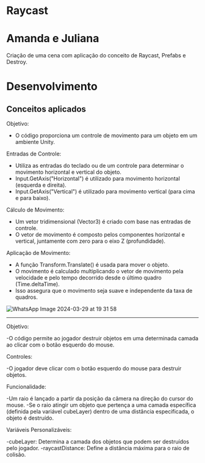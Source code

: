 # Raycast
<h1>Amanda e Juliana</h1>
Criação de uma cena com aplicação do conceito de Raycast, Prefabs e Destroy.

# Desenvolvimento

## Conceitos aplicados
Objetivo:

- O código proporciona um controle de movimento para um objeto em um ambiente Unity.

Entradas de Controle:

- Utiliza as entradas do teclado ou de um controle para determinar o movimento horizontal e vertical do objeto.
- Input.GetAxis("Horizontal") é utilizado para movimento horizontal (esquerda e direita).
- Input.GetAxis("Vertical") é utilizado para movimento vertical (para cima e para baixo).

Cálculo de Movimento:

- Um vetor tridimensional (Vector3) é criado com base nas entradas de controle.
- O vetor de movimento é composto pelos componentes horizontal e vertical, juntamente com zero para o eixo Z (profundidade).

Aplicação de Movimento:

- A função Transform.Translate() é usada para mover o objeto.
- O movimento é calculado multiplicando o vetor de movimento pela velocidade e pelo tempo decorrido desde o último quadro (Time.deltaTime).
- Isso assegura que o movimento seja suave e independente da taxa de quadros.

![WhatsApp Image 2024-03-29 at 19 31 58](https://github.com/Amanda-Meneghin/Raycast/assets/127872372/3dff6387-c53b-4718-a7b1-5edbf9552ab3)

***

Objetivo:

-O código permite ao jogador destruir objetos em uma determinada camada ao clicar com o botão esquerdo do mouse.

Controles:

-O jogador deve clicar com o botão esquerdo do mouse para destruir objetos.

Funcionalidade:

-Um raio é lançado a partir da posição da câmera na direção do cursor do mouse.
-Se o raio atingir um objeto que pertença a uma camada específica (definida pela variável cubeLayer) dentro de uma distância especificada, o objeto é destruído.

Variáveis Personalizáveis:

-cubeLayer: Determina a camada dos objetos que podem ser destruídos pelo jogador.
-raycastDistance: Define a distância máxima para o raio de colisão.


